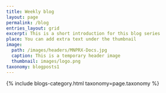 ```yaml
---
title: Weekly blog
layout: page
permalink: /blog
entries_layout: grid
excerpt: This is a short introduction for this blog series
place: You can add extra text under the thumbnail
image:
  path: /images/headers/MNPRX-Docs.jpg
  caption: This is a temporary header image
  thumbnail: images/logo.png
taxonomy: blogposts1
---
```


<div class="entries-{{ page.entries_layout | default: 'list' }}">
    {% include blogs-category.html taxonomy=page.taxonomy %}
</div>



